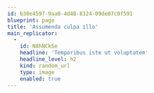 ```yaml
---
id: b30e4597-9aa0-4d48-8324-09de07c0f591
blueprint: page
title: 'Assumenda culpa illo'
main_replicator:
  -
    id: N8hNCkSe
    headline: 'Temporibus iste ut voluptatem'
    headline_level: h2
    kind: random_url
    type: image
    enabled: true
---
```

